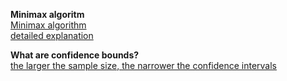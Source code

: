**Minimax algoritm**  
[Minimax algorithm](https://zh.wikipedia.org/wiki/%E6%9E%81%E5%B0%8F%E5%8C%96%E6%9E%81%E5%A4%A7%E7%AE%97%E6%B3%95 "Minimax algorithm")    
[detailed explanation](https://www.zhihu.com/question/27221568)

**What are confidence bounds?**  
[the larger the sample size, the narrower the confidence intervals](http://www.weibull.com/hotwire/issue34/relbasics34.htm)
